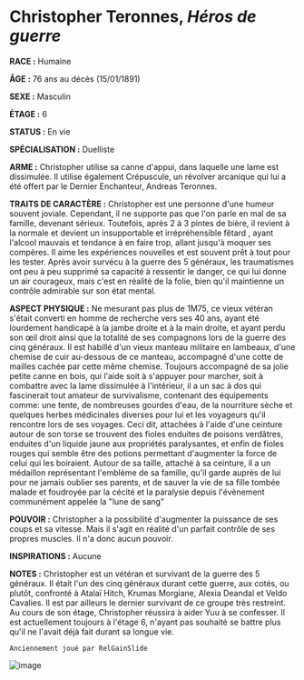# Christopher Teronnes, *Héros de guerre*

**RACE :** Humaine

**ÂGE :** 76 ans au décès (15/01/1891)

**SEXE :** Masculin

**ÉTAGE :** 6

**STATUS :** En vie

**SPÉCIALISATION :** Duelliste

**ARME :** Christopher utilise sa canne d'appui, dans laquelle une lame est dissimulée. Il utilise également Crépuscule, un révolver arcanique qui lui a été offert par le Dernier Enchanteur, Andreas Teronnes.

**TRAITS DE CARACTÈRE :** Christopher est une personne d'une humeur souvent joviale. Cependant, il ne supporte pas que l'on parle en mal de sa famille, devenant sérieux. Toutefois, après 2 à 3 pintes de bière, il revient à la normale et devient un insupportable et irrépréhensible fêtard , ayant l'alcool mauvais et tendance à en faire trop, allant jusqu'à moquer ses compères. Il aime les expériences nouvelles et est souvent prêt à tout pour les tester. Après avoir survécu à la guerre des 5 généraux, les traumatismes ont peu à peu supprimé sa capacité à ressentir le danger, ce qui lui donne un air courageux, mais c'est en réalité de la folie, bien qu'il maintienne un contrôle admirable sur son état mental.

**ASPECT PHYSIQUE :** Ne mesurant pas plus de 1M75, ce vieux vétéran s'était converti en homme de recherche vers ses 40 ans, ayant été lourdement handicapé à la jambe droite et à la main droite, et ayant perdu son œil droit ainsi que la totalité de ses compagnons lors de la guerre des cinq généraux. Il est habillé d'un vieux manteau militaire en lambeaux, d'une chemise de cuir au-dessous de ce manteau, accompagné d'une cotte de mailles cachée par cette même chemise. Toujours accompagné de sa jolie petite canne en bois, qui l'aide soit à s'appuyer pour marcher, soit à combattre avec la lame dissimulée à l'intérieur, il a un sac à dos qui fascinerait tout amateur de survivalisme, contenant des équipements comme: une tente, de nombreuses gourdes d'eau, de la nourriture sèche et quelques herbes médicinales diverses pour lui et les voyageurs qu'il rencontre lors de ses voyages. Ceci dit, attachées à l'aide d'une ceinture autour de son torse se trouvent des fioles enduites de poisons verdâtres, enduites d'un liquide jaune aux propriétés paralysantes, et enfin de fioles rouges qui semble être des potions permettant d'augmenter la force de celui qui les boiraient. Autour de sa taille, attaché à sa ceinture, il a un médaillon représentant l'emblème de sa famille,  qu'il garde auprès de lui pour ne jamais oublier ses parents, et de sauver la vie de sa fille tombée malade et foudroyée par la cécité et la paralysie depuis  l'évènement communément appelée la "lune de sang"

**POUVOIR :** Christopher a la possibilité d'augmenter la puissance de ses coups et sa vitesse. Mais il s'agit en réalité d'un parfait contrôle de ses propres muscles. Il n'a donc aucun pouvoir.

**INSPIRATIONS :** Aucune

**NOTES :** Christopher est un vétéran et survivant de la guerre des 5 généraux. Il était l'un des cinq généraux durant cette guerre, aux cotés, ou plutôt, confronté à Atalaï Hitch, Krumas Morgiane, Alexia Deandal et Veldo Cavalies. Il est par ailleurs le dernier survivant de ce groupe très restreint. Au cours de son étage, Christopher réussira à aider Yuu à se confesser. Il est actuellement toujours à l'étage 6, n'ayant pas souhaité se battre plus qu'il ne l'avait déjà fait durant sa longue vie.

`Anciennement joué par RelGainSlide`

![image](https://enyxia.alkanife.fr/images/characters/christopher.png)
